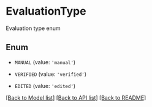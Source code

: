 # EvaluationType

Evaluation type enum

## Enum

* `MANUAL` (value: `'manual'`)

* `VERIFIED` (value: `'verified'`)

* `EDITED` (value: `'edited'`)

[[Back to Model list]](../README.md#documentation-for-models) [[Back to API list]](../README.md#documentation-for-api-endpoints) [[Back to README]](../README.md)



